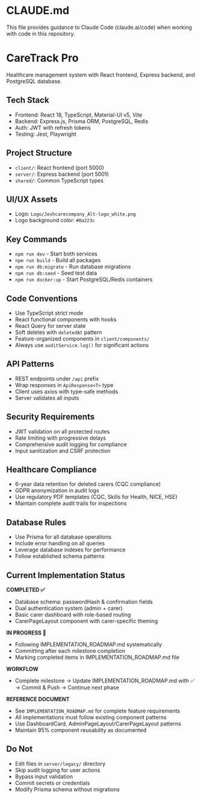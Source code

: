 # CLAUDE.md

This file provides guidance to Claude Code (claude.ai/code) when working with code in this repository.

# CareTrack Pro

Healthcare management system with React frontend, Express backend, and PostgreSQL database.

## Tech Stack
- Frontend: React 18, TypeScript, Material-UI v5, Vite
- Backend: Express.js, Prisma ORM, PostgreSQL, Redis
- Auth: JWT with refresh tokens
- Testing: Jest, Playwright

## Project Structure
- `client/`: React frontend (port 5000)
- `server/`: Express backend (port 5001)
- `shared/`: Common TypeScript types

## UI/UX Assets
- Logo: `Logo/Joshcarecompany_Alt-logo_white.png`
- Logo background color: `#0a223c`

## Key Commands
- `npm run dev` - Start both services
- `npm run build` - Build all packages
- `npm run db:migrate` - Run database migrations
- `npm run db:seed` - Seed test data
- `npm run docker:up` - Start PostgreSQL/Redis containers

## Code Conventions
- Use TypeScript strict mode
- React functional components with hooks
- React Query for server state
- Soft deletes with `deletedAt` pattern
- Feature-organized components in `client/components/`
- Always use `auditService.log()` for significant actions

## API Patterns
- REST endpoints under `/api` prefix
- Wrap responses in `ApiResponse<T>` type
- Client uses axios with type-safe methods
- Server validates all inputs

## Security Requirements
- JWT validation on all protected routes
- Rate limiting with progressive delays
- Comprehensive audit logging for compliance
- Input sanitization and CSRF protection

## Healthcare Compliance
- 6-year data retention for deleted carers (CQC compliance)
- GDPR anonymization in audit logs
- Use regulatory PDF templates (CQC, Skills for Health, NICE, HSE)
- Maintain complete audit trails for inspections

## Database Rules
- Use Prisma for all database operations
- Include error handling on all queries
- Leverage database indexes for performance
- Follow established schema patterns

## Current Implementation Status
**COMPLETED ✅**
- Database schema: passwordHash & confirmation fields
- Dual authentication system (admin + carer)
- Basic carer dashboard with role-based routing
- CarerPageLayout component with carer-specific theming

**IN PROGRESS 🔄**
- Following IMPLEMENTATION_ROADMAP.md systematically
- Committing after each milestone completion
- Marking completed items in IMPLEMENTATION_ROADMAP.md file

**WORKFLOW**
- Complete milestone → Update IMPLEMENTATION_ROADMAP.md with ✅ → Commit & Push → Continue next phase

**REFERENCE DOCUMENT**
- See `IMPLEMENTATION_ROADMAP.md` for complete feature requirements
- All implementations must follow existing component patterns
- Use DashboardCard, AdminPageLayout/CarerPageLayout patterns
- Maintain 95% component reusability as documented

## Do Not
- Edit files in `server/legacy/` directory
- Skip audit logging for user actions
- Bypass input validation
- Commit secrets or credentials
- Modify Prisma schema without migrations
